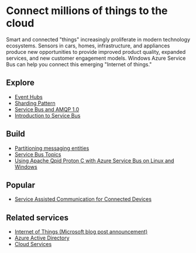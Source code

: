 <properties 
	pageTitle="Connect Millions of Things to the Cloud | Windows Azure" 
	description="Learn how to connect millions of things to the cloud using Windows Azure." 
	services="service-bus,event-hubs" 
	documentationCenter=".net" 
	authors="sethmanheim" 
	manager="timlt" 
	editor=""/>

<tags 
	ms.service="service-bus" 
	ms.date="10/06/2015" 
	wacn.date=""/>

# Connect millions of things to the cloud
 
Smart and connected "things" increasingly proliferate in modern technology ecosystems. Sensors in cars, homes, infrastructure, and appliances produce new opportunities to provide improved product quality, expanded services, and new customer engagement models. Windows Azure Service Bus can help you connect this emerging "Internet of things."

## Explore

- [Event Hubs](/documentation/articles/event-hubs-overview)
- [Sharding Pattern](http://msdn.microsoft.com/zh-cn/library/dn589797.aspx)
- [Service Bus and AMQP 1.0](/documentation/articles/service-bus-amqp-overview)
- [Introduction to Service Bus](/home/features/service-bus/)
 
## Build
- [Partitioning messaging entities](/documentation/articles/service-bus-partitioning)
- [Service Bus Topics](/documentation/articles/service-bus-dotnet-how-to-use-topics-subscriptions)
- [Using Apache Qpid Proton C with Azure Service Bus on Linux and Windows](http://msdn.microsoft.com/zh-cn/library/azure/dn235560.aspx) 
 
## Popular

- [Service Assisted Communication for Connected Devices](http://blogs.msdn.com/b/clemensv/archive/2014/02/10/service-assisted-communication-for-connected-devices.aspx)

## Related services
- [Internet of Things (Microsoft blog post announcement)](http://blogs.microsoft.com/iot/2015/03/16/microsoft-announces-azure-iot-suite)
- [Azure Active Directory](/home/features/identity/)
- [Cloud Services](/home/features/identity/) 
